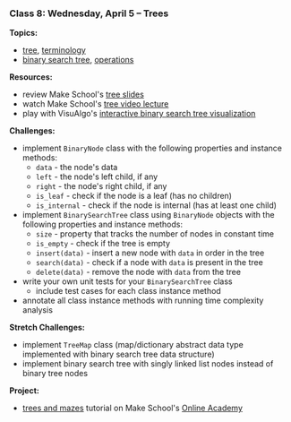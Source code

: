 ### Class 8: Wednesday, April 5 – Trees

**Topics:**
- [tree], [terminology]
- [binary search tree], [operations][bst operations]

**Resources:**
- review Make School's [tree slides]
- watch Make School's [tree video lecture]
- play with VisuAlgo's [interactive binary search tree visualization][visualgo bst]

**Challenges:**
- implement `BinaryNode` class with the following properties and instance methods:
    - `data` - the node's data
    - `left` - the node's left child, if any
    - `right` - the node's right child, if any
    - `is_leaf` - check if the node is a leaf (has no children)
    - `is_internal` - check if the node is internal (has at least one child)
- implement `BinarySearchTree` class using `BinaryNode` objects with the following properties and instance methods:
    - `size` - property that tracks the number of nodes in constant time
    - `is_empty` - check if the tree is empty
    - `insert(data)` - insert a new node with `data` in order in the tree
    - `search(data)` - check if a node with `data` is present in the tree
    - `delete(data)` - remove the node with `data` from the tree
- write your own unit tests for your `BinarySearchTree` class
    - include test cases for each class instance method
- annotate all class instance methods with running time complexity analysis

**Stretch Challenges:**
- implement `TreeMap` class (map/dictionary abstract data type implemented with binary search tree data structure)
- implement binary search tree with singly linked list nodes instead of binary tree nodes

**Project:**
- [trees and mazes] tutorial on Make School's [Online Academy]

[tree]: https://en.wikipedia.org/wiki/Tree_(data_structure)
[terminology]: https://en.wikipedia.org/wiki/Tree_(data_structure)#Terminology_used_in_trees
[binary search tree]: https://en.wikipedia.org/wiki/Binary_search_tree
[bst operations]: https://en.wikipedia.org/wiki/Binary_search_tree#Operations

[tree slides]: slides/Trees.pdf
[tree video lecture]: https://www.youtube.com/watch?v=Yr3y78d2KYI
[visualgo bst]: https://visualgo.net/bst

[trees and mazes]: http://make.sc/oa-trees-and-mazes
[Online Academy]: https://www.makeschool.com/academy
